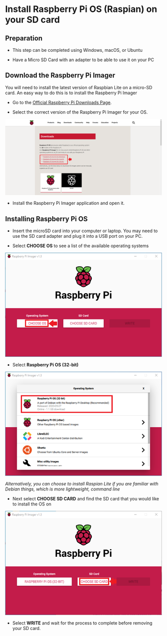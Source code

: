 # Install Raspberry Pi OS (Raspian) on your SD card

## Preparation

- This step can be completed using Windows, macOS, or Ubuntu

- Have a Micro SD Card with an adapter to be able to use it on your PC

## Download the Raspberry Pi Imager

You will need to install the latest version of Raspbian Lite on a micro-SD card. An easy way to do this is to install the Raspberry Pi Imager

- Go to the [Official Raspberry Pi Downloads
    Page](https://www.raspberrypi.org/downloads/).

- Select the correct version of the Raspberry Pi Imager for your OS.

![raspian website](media/raspian_website.png)

- Install the Raspberry Pi Imager application and open it.

## Installing Raspberry Pi OS

- Insert the microSD card into your computer or laptop. You may need to use the SD card adapter and plug it into a USB port on your PC.

- Select **CHOOSE OS** to see a list of the available operating systems

![raspbian os](media/raspian_imager_1.png)

- Select **Raspberry Pi OS (32-bit)**

![raspbian](media/raspian_imager_choose_os.png)

*Alternatively, you can choose to install Raspian Lite if you are familiar with Debian things, which is more lightweight, command line*

- Next select **CHOOSE SD CARD** and find the SD card that you would like to install the OS on

![choose sd](media/raspian_imager_choose_sd_card.png)

- Select **WRITE** and wait for the process to complete before removing your SD card.
